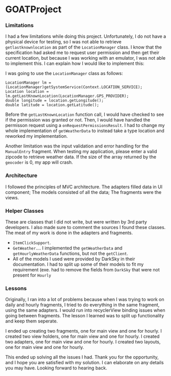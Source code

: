 # GOATProject

### Limitations
I had a few limitations while doing this project. 
Unfortunately, I do not have a physical device for testing, so I was not able to retrieve `getlastknownlocation` as part of the  `LocationManager` class. I know that the specification had asked me to request user permission and then get their current location, but because I was working with an emulator, I was not able to implement this. I can explain how I would like to implement this:

I was going to use the `LocationManager` class as follows:
```
LocationManager lm = (LocationManager)getSystemService(Context.LOCATION_SERVICE); 
Location location = lm.getLastKnownLocation(LocationManager.GPS_PROVIDER);
double longitude = location.getLongitude();
double latitude = location.getLatitude();
```

Before the `getLastKnownLocation` function call, I would have checked to see if the permission was granted or not. Then, I would have handled the permisson request using a `onRequestPermissionsResult`. I had to change my whole implementation of `getWeatherData` to instead take a type location and reworked my implementation. 

Another limitation was the input validation and error handling for the `ManualEntry` fragment. When testing my application, please enter a valid zipcode to retrieve weather data. If the size of the array returned by the `geocoder` is 0, my app will crash. 

### Architecture
I followed the principles of MVC architecture. The adapters filled data in UI component; The models consisted of all the data; The fragments were the views. 

### Helper Classes
These are classes that I did not write, but were written by 3rd party developers. I also made sure to comment the sources I found these classes. The meat of my work is done in the adapters and fragments.

* `ItemClickSupport`.
* `GetWeather`.... I implemented the `getWeatherData` and `getHourlyWeatherData` functions, but not the `getClient`.
* All of the models I used were provided by DarkSky in their documentation. I had to split up some of their models to fit my requirement (exe. had to remove the fields from `DarkSky` that were not present for `Hourly`

### Lessons
Originally, I ran into a lot of problems because when I was trying to work on daily and hourly fragments, I tried to do everything in the same fragment, using the same adapters. I would run into recyclerView binding issues when going between fragments. The lesson I learned was to split up functionality and keep them seperate. 

I ended up creating two fragments, one for main view and one for hourly.
I created two view holders,  one for main view and one for hourly.
I created two adapters,  one for main view and one for hourly.
I created two layouts,  one for main view and one for hourly.

This ended up solving all the issues I had. Thank you for the opportunity, and I hope you are satisfied with my solution. I can elaborate on any details you may have. Looking forward to hearing back. 
